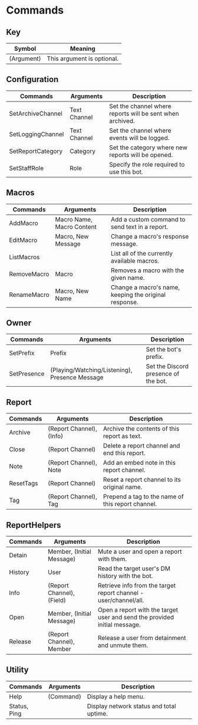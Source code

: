 # Commands

## Key
| Symbol     | Meaning                    |
| ---------- | -------------------------- |
| (Argument) | This argument is optional. |

## Configuration
| Commands          | Arguments    | Description                                               |
| ----------------- | ------------ | --------------------------------------------------------- |
| SetArchiveChannel | Text Channel | Set the channel where reports will be sent when archived. |
| SetLoggingChannel | Text Channel | Set the channel where events will be logged.              |
| SetReportCategory | Category     | Set the category where new reports will be opened.        |
| SetStaffRole      | Role         | Specify the role required to use this bot.                |

## Macros
| Commands    | Arguments                 | Description                                           |
| ----------- | ------------------------- | ----------------------------------------------------- |
| AddMacro    | Macro Name, Macro Content | Add a custom command to send text in a report.        |
| EditMacro   | Macro, New Message        | Change a macro's response message.                    |
| ListMacros  | <none>                    | List all of the currently available macros.           |
| RemoveMacro | Macro                     | Removes a macro with the given name.                  |
| RenameMacro | Macro, New Name           | Change a macro's name, keeping the original response. |

## Owner
| Commands    | Arguments                                      | Description                          |
| ----------- | ---------------------------------------------- | ------------------------------------ |
| SetPrefix   | Prefix                                         | Set the bot's prefix.                |
| SetPresence | (Playing/Watching/Listening), Presence Message | Set the Discord presence of the bot. |

## Report
| Commands  | Arguments                | Description                                       |
| --------- | ------------------------ | ------------------------------------------------- |
| Archive   | (Report Channel), (Info) | Archive the contents of this report as text.      |
| Close     | (Report Channel)         | Delete a report channel and end this report.      |
| Note      | (Report Channel), Note   | Add an embed note in this report channel.         |
| ResetTags | (Report Channel)         | Reset a report channel to its original name.      |
| Tag       | (Report Channel), Tag    | Prepend a tag to the name of this report channel. |

## ReportHelpers
| Commands | Arguments                 | Description                                                               |
| -------- | ------------------------- | ------------------------------------------------------------------------- |
| Detain   | Member, (Initial Message) | Mute a user and open a report with them.                                  |
| History  | User                      | Read the target user's DM history with the bot.                           |
| Info     | (Report Channel), (Field) | Retrieve info from the target report channel - user/channel/all.          |
| Open     | Member, (Initial Message) | Open a report with the target user and send the provided initial message. |
| Release  | (Report Channel), Member  | Release a user from detainment and unmute them.                           |

## Utility
| Commands     | Arguments | Description                              |
| ------------ | --------- | ---------------------------------------- |
| Help         | (Command) | Display a help menu.                     |
| Status, Ping | <none>    | Display network status and total uptime. |

